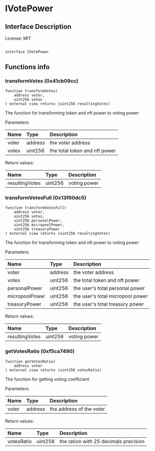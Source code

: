 # IVotePower

## Interface Description


License: MIT

## 

```solidity
interface IVotePower
```


## Functions info

### transformVotes (0x41cb09cc)

```solidity
function transformVotes(
    address voter,
    uint256 votes
) external view returns (uint256 resultingVotes)
```

The function for transforming token and nft power to voting power


Parameters:

| Name  | Type    | Description                    |
| :---- | :------ | :----------------------------- |
| voter | address | the voter address              |
| votes | uint256 | the total token and nft power  |


Return values:

| Name           | Type    | Description  |
| :------------- | :------ | :----------- |
| resultingVotes | uint256 | voting power |

### transformVotesFull (0x13f60dc5)

```solidity
function transformVotesFull(
    address voter,
    uint256 votes,
    uint256 personalPower,
    uint256 micropoolPower,
    uint256 treasuryPower
) external view returns (uint256 resultingVotes)
```

The function for transforming token and nft power to voting power


Parameters:

| Name           | Type    | Description                       |
| :------------- | :------ | :-------------------------------- |
| voter          | address | the voter address                 |
| votes          | uint256 | the total token and nft power     |
| personalPower  | uint256 | the user's total personal power   |
| micropoolPower | uint256 | the user's total micropool power  |
| treasuryPower  | uint256 | the user's total treasury power   |


Return values:

| Name           | Type    | Description  |
| :------------- | :------ | :----------- |
| resultingVotes | uint256 | voting power |

### getVotesRatio (0xf5ca7490)

```solidity
function getVotesRatio(
    address voter
) external view returns (uint256 votesRatio)
```

The function for getting voting coefficient


Parameters:

| Name  | Type    | Description               |
| :---- | :------ | :------------------------ |
| voter | address | the address of the voter  |


Return values:

| Name       | Type    | Description                           |
| :--------- | :------ | :------------------------------------ |
| votesRatio | uint256 | the ration with 25 decimals precision |
